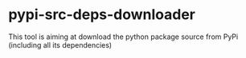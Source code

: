 # pypi-src-deps-downloader
This tool is aiming at download the python package source from PyPi (including all its dependencies)

